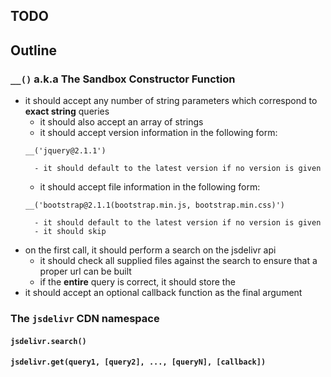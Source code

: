 

## TODO


## Outline

### `__()` a.k.a The Sandbox Constructor Function
- it should accept any number of string parameters which correspond to **exact string** queries
    - it should also accept an array of strings
    - it should accept version information in the following form:
    ```
    __('jquery@2.1.1')
    ```
        - it should default to the latest version if no version is given
    - it should accept file information in the following form:
    ```
    __('bootstrap@2.1.1(bootstrap.min.js, bootstrap.min.css)')
    ```
        - it should default to the latest version if no version is given
        - it should skip 
- on the first call, it should perform a search on the jsdelivr api
    - it should check all supplied files against the search to ensure that a proper url can be built
    - if the **entire** query is correct, it should store the 
- it should accept an optional callback function as the final argument

### The `jsdelivr` CDN namespace
#### `jsdelivr.search()`

#### `jsdelivr.get(query1, [query2], ..., [queryN], [callback])`
